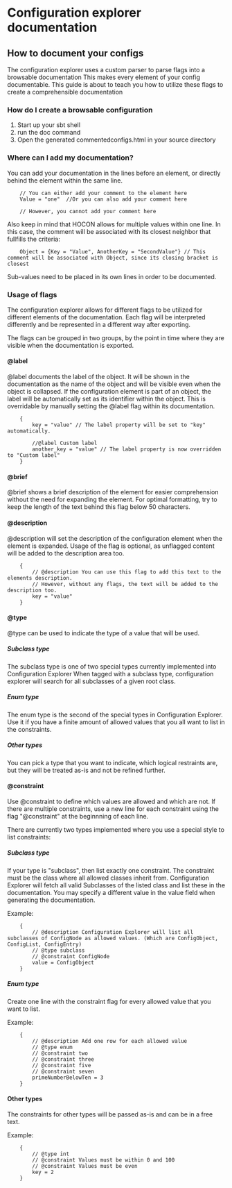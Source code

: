 # Configuration explorer documentation
## How to document your configs
The configuration explorer uses a custom parser to parse flags into a browsable documentation
This makes every element of your config documentable. 
This guide is about to teach you how to utilize these flags to create a comprehensible documentation

### How do I create a browsable configuration
1. Start up your sbt shell
2. run the doc command
3. Open the generated commentedconfigs.html in your source directory

### Where can I add my documentation?
You can add your documentation in the lines before an element, or directly behind the element within the same line.

```
    // You can either add your comment to the element here
    Value = "one"  //Or you can also add your comment here
    
    // However, you cannot add your comment here 
```

Also keep in mind that HOCON allows for multiple values within one line. 
In this case, the comment will be associated with its closest neighbor that fullfills the criteria:

```
    Object = {Key = "Value", AnotherKey = "SecondValue"} // This comment will be associated with Object, since its closing bracket is closest
```

Sub-values need to be placed in its own lines in order to be documented.

### Usage of flags

The configuration explorer allows for different flags to be utilized for different elements of the documentation.
Each flag will be interpreted differently and be represented in a different way after exporting.

The flags can be grouped in two groups, by the point in time where they are visible when the documentation is exported.

#### @label
@label documents the label of the object.
It will be shown in the documentation as the name of the object and will be visible even when the object is collapsed.
If the configuration element is part of an object, the label will be automatically set as its identifier within the object.
This is overridable by manually setting the @label flag within its documentation.

```
    {
        key = "value" // The label property will be set to "key" automatically.
        
        //@label Custom label
        another_key = "value" // The label property is now overridden to "Custom label"
    }
```

#### @brief
@brief shows a brief description of the element for easier comprehension without the need for expanding the element.
For optimal formatting, try to keep the length of the text behind this flag below 50 characters.

#### @description
@description will set the description of the configuration element when the element is expanded.
Usage of the flag is optional, as unflagged content will be added to the description area too.

```
    {
        // @description You can use this flag to add this text to the elements description.
        // However, without any flags, the text will be added to the description too.
        key = "value"
    }
```

#### @type
@type can be used to indicate the type of a value that will be used.

##### Subclass type
The subclass type is one of two special types currently implemented into Configuration Explorer
When tagged with a subclass type, configuration explorer will search for all subclasses of a given root class.

##### Enum type
The enum type is the second of the special types in Configuration Explorer. Use it if you have a finite amount of allowed values that you all want to list in the constraints. 

##### Other types
You can pick a type that you want to indicate, which logical restraints are, but they will be treated as-is and not be refined further. 

#### @constraint
Use @constraint to define which values are allowed and which are not. 
If there are multiple constraints, use a new line for each constraint using the flag "@constraint" at the beginnning of each line.

There are currently two types implemented where you use a special style to list constraints:
##### Subclass type
If your type is "subclass", then list exactly one constraint. The constraint must be the class where all allowed classes inherit from. 
Configuration Explorer will fetch all valid Subclasses of the listed class and list these in the documentation. You may specify a different value in the value field when generating the documentation.

Example:
```
    {
        // @description Configuration Explorer will list all subclasses of ConfigNode as allowed values. (Which are ConfigObject, ConfigList, ConfigEntry)
        // @type subclass
        // @constraint ConfigNode
        value = ConfigObject 
    }
```

##### Enum type
Create one line with the constraint flag for every allowed value that you want to list.

Example:

```
    {
        // @description Add one row for each allowed value
        // @type enum
        // @constraint two
        // @constraint three
        // @constraint five
        // @constraint seven
        primeNumberBelowTen = 3
    }
```

#### Other types
The constraints for other types will be passed as-is and can be in a free text.

Example:

```
    {
        // @type int
        // @constraint Values must be within 0 and 100
        // @constraint Values must be even
        key = 2
    }
```

